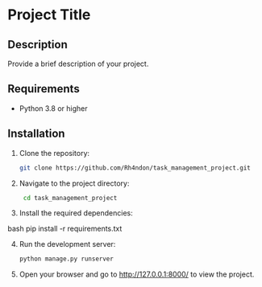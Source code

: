 # Project Title

## Description

Provide a brief description of your project.

## Requirements

- Python 3.8 or higher

## Installation

1. Clone the repository:

   ```bash
   git clone https://github.com/Rh4ndon/task_management_project.git

   ```

2. Navigate to the project directory:

   ```bash
    cd task_management_project

   ```

3. Install the required dependencies:

bash
pip install -r requirements.txt

4. Run the development server:

   ```bash
   python manage.py runserver

   ```

5. Open your browser and go to http://127.0.0.1:8000/ to view the project.

